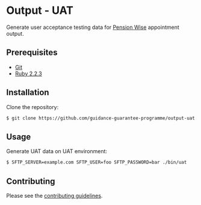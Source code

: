 # Output - UAT

Generate user acceptance testing data for [Pension Wise] appointment output.


## Prerequisites

* [Git]
* [Ruby 2.2.3][Ruby]


## Installation

Clone the repository:

```sh
$ git clone https://github.com/guidance-guarantee-programme/output-uat.git
```


## Usage

Generate UAT data on UAT environment: 

```sh
$ SFTP_SERVER=example.com SFTP_USER=foo SFTP_PASSWORD=bar ./bin/uat
```


## Contributing

Please see the [contributing guidelines](/CONTRIBUTING.md).

[git]: http://git-scm.com
[pension wise]: https://www.pensionwise.gov.uk
[ruby]: http://www.ruby-lang.org/en
